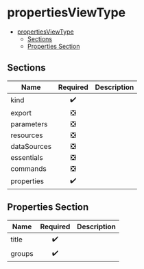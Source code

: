 <a name="propertiesviewtype"></a>
# propertiesViewType
* [propertiesViewType](#propertiesviewtype)
    * [Sections](#propertiesviewtype-sections)
    * [Properties Section](#propertiesviewtype-properties-section)

<a name="propertiesviewtype-sections"></a>
## Sections
| Name | Required | Description
| ---|:--:|:--:|
|kind|:heavy_check_mark:|
|export|:negative_squared_cross_mark:|
|parameters|:negative_squared_cross_mark:|
|resources|:negative_squared_cross_mark:|
|dataSources|:negative_squared_cross_mark:|
|essentials|:negative_squared_cross_mark:|
|commands|:negative_squared_cross_mark:|
|properties|:heavy_check_mark:|
<a name="propertiesviewtype-properties-section"></a>
## Properties Section
| Name | Required | Description
| ---|:--:|:--:|
|title|:heavy_check_mark:|
|groups|:heavy_check_mark:|
